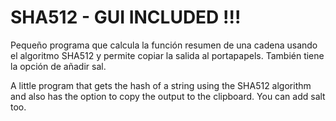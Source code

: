 # SHA512 - GUI INCLUDED !!!

Pequeño programa que calcula la función resumen de una cadena usando el algoritmo SHA512 y permite copiar la salida al portapapels.
También tiene la opción de añadir sal.

A little program that gets the hash of a string using the SHA512 algorithm and also has the option to copy the output to the clipboard.
You can add salt too.
